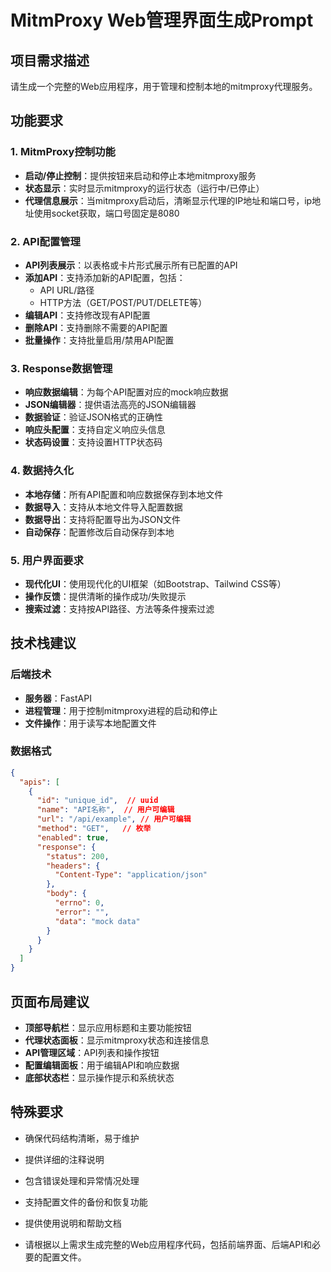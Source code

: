 # MitmProxy Web管理界面生成Prompt

## 项目需求描述

请生成一个完整的Web应用程序，用于管理和控制本地的mitmproxy代理服务。

## 功能要求

### 1. MitmProxy控制功能
- **启动/停止控制**：提供按钮来启动和停止本地mitmproxy服务
- **状态显示**：实时显示mitmproxy的运行状态（运行中/已停止）
- **代理信息展示**：当mitmproxy启动后，清晰显示代理的IP地址和端口号，ip地址使用socket获取，端口号固定是8080

### 2. API配置管理
- **API列表展示**：以表格或卡片形式展示所有已配置的API
- **添加API**：支持添加新的API配置，包括：
  - API URL/路径
  - HTTP方法（GET/POST/PUT/DELETE等）
- **编辑API**：支持修改现有API配置
- **删除API**：支持删除不需要的API配置
- **批量操作**：支持批量启用/禁用API配置

### 3. Response数据管理
- **响应数据编辑**：为每个API配置对应的mock响应数据
- **JSON编辑器**：提供语法高亮的JSON编辑器
- **数据验证**：验证JSON格式的正确性
- **响应头配置**：支持自定义响应头信息
- **状态码设置**：支持设置HTTP状态码

### 4. 数据持久化
- **本地存储**：所有API配置和响应数据保存到本地文件
- **数据导入**：支持从本地文件导入配置数据
- **数据导出**：支持将配置导出为JSON文件
- **自动保存**：配置修改后自动保存到本地

### 5. 用户界面要求
- **现代化UI**：使用现代化的UI框架（如Bootstrap、Tailwind CSS等）
- **操作反馈**：提供清晰的操作成功/失败提示
- **搜索过滤**：支持按API路径、方法等条件搜索过滤

## 技术栈建议

### 后端技术
- **服务器**：FastAPI
- **进程管理**：用于控制mitmproxy进程的启动和停止
- **文件操作**：用于读写本地配置文件

### 数据格式
```json
{
  "apis": [
    {
      "id": "unique_id",  // uuid
      "name": "API名称",  // 用户可编辑
      "url": "/api/example", // 用户可编辑
      "method": "GET",   // 枚举
      "enabled": true,
      "response": {
        "status": 200,
        "headers": {
          "Content-Type": "application/json"
        },
        "body": {
          "errno": 0,
          "error": "",
          "data": "mock data"
        }
      }
    }
  ]
}
```
## 页面布局建议
- **顶部导航栏**：显示应用标题和主要功能按钮
- **代理状态面板**：显示mitmproxy状态和连接信息
- **API管理区域**：API列表和操作按钮
- **配置编辑面板**：用于编辑API和响应数据
- **底部状态栏**：显示操作提示和系统状态
## 特殊要求
- 确保代码结构清晰，易于维护
- 提供详细的注释说明
- 包含错误处理和异常情况处理
- 支持配置文件的备份和恢复功能
- 提供使用说明和帮助文档

- 请根据以上需求生成完整的Web应用程序代码，包括前端界面、后端API和必要的配置文件。

